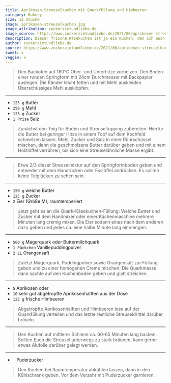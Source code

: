 ```yaml
---
title: Aprikosen-Streuselkuchen mit Quarkfüllung und Himbeeren
category: Bakery
size: 12 Stücke
image: aprikosen-streuselkuchen.jpg
image_attribution: zuckerzimtundliebe.de
image_source: https://www.zuckerzimtundliebe.de/2021/06/aprikosen-streuselkuchen-kasekuchen-rezept/
description: Dieser frische Käsekuchen ist ja ein Kuchen, den ich auch bei warmem Sommerwetter gerne mag, Obst passt dann ohnehin und die Quark-Käsekuchenfüllung – besonders wenn vorher gekühlt – ist sogar eher erfrischend.
author: zuckerzimtundliebe.de
source: https://www.zuckerzimtundliebe.de/2021/06/aprikosen-streuselkuchen-kasekuchen-rezept/
sweet: x
veggie: x
---
```


> Den Backofen auf 180°C Ober- und Unterhitze vorheizen. Den Boden
> einer runden Springform mit 24cm Durchmesser mit Backpapier auslegen.
> Die Ränder leicht fetten und mit Mehl auskleiden. Überschüssiges Mehl
> ausklopfen.

---

* `125 g` Butter
* `250 g` Mehl
* `125 g` Zucker
* `1 Prise` Salz

> Zunächst den Teig für Boden und Streuseltopping zubereiten. Hierfür
> die Butter bei geringer Hitze in einem Topf auf dem Kochfeld schmelzen
> lassen. Mehl, Zucker und Salz in einer Rührschüssel mischen, dann die
> geschmolzene Butter darüber geben und mit einem Holzlöffel verrühren,
> bis sich eine Streuselähnliche Masse ergibt.

---

> Etwa 2/3 dieser Streuselmixtur auf den Springformboden geben und
> entweder mit dem Handrücken oder Esslöffel andrücken. Es sollten
> keine Teiglücken zu sehen sein.

---

* `150 g` weiche Butter
* `125 g` Zucker
* `2` Eier (Größe M), raumtemperiert

> Jetzt geht es an die Quark-Käsekuchen-Füllung: Weiche Butter und
> Zucker mit dem Handmixer oder einer Küchenmaschine mehrere Minuten lang
> cremig mixen. Die Eier sodann eines nach dem anderen dazu geben und
> jedes ca. eine halbe Minute lang einmengen.

---

* `500 g` Magerquark oder Buttermilchquark
* `1 Päckchen` Vanillepuddingpulver
* `2 EL` Orangensaft

> Zuletzt Magerquark, Puddingpulver sowie Orangensaft zur Füllung geben
> und zu einer homogenen Creme mischen. Die Quarkmasse dann sachte auf den
> Kuchenboden geben und glatt streichen.

---

* `5` Aprikosen oder
* `10` sehr gut abgetropfte Aprikosenhälften aus der Dose
* `125 g` frische Himbeeren

> Abgetropfte Aprikosenhälften und Himbeeren lose auf der Quarkfüllung
> verteilen und das letzte restliche Streuseldrittel darüber bröseln.

---

> Den Kuchen auf mittlerer Schiene ca. 60-65 Minuten lang backen. Sollten
> Euch die Streusel unterwegs zu stark bräunen, kann gerne etwas Alufolie
> darüber gelegt werden.

---

* ` ` Puderzucker

> Den Kuchen bei Raumtemperatur abkühlen lassen, dann in den Kühlschrank
> geben. Vor dem Verzehr mit Puderzucker garnieren.
